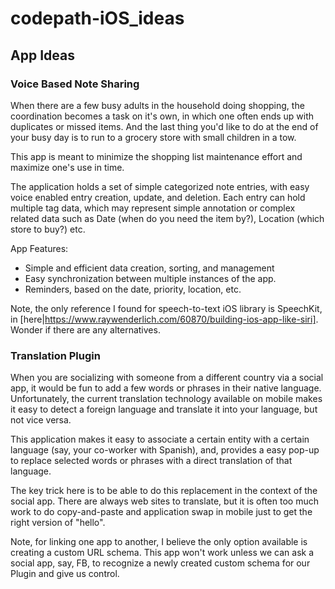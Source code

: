 # codepath-iOS_ideas 

## App Ideas 

### Voice Based Note Sharing

When there are a few busy adults in the household doing shopping, the coordination becomes a task on it's own, in which one often ends up with duplicates or missed items.  And the last thing you'd like to do at the end of your busy day is to run to a grocery store with small children in a tow.

This app is meant to minimize the shopping list maintenance effort and maximize one's use in time.

The application holds a set of simple categorized note entries, with easy voice enabled entry creation, update, and deletion.  Each entry can hold multiple tag data, which may represent simple annotation or complex related data such as Date (when do you need the item by?), Location (which store to buy?) etc.

App Features:
  * Simple and efficient data creation, sorting, and management
  * Easy synchronization between multiple instances of the app.
  * Reminders, based on the date, priority, location, etc.


Note, the only reference I found for speech-to-text iOS library is SpeechKit, in [here|https://www.raywenderlich.com/60870/building-ios-app-like-siri].  Wonder if there are any alternatives.

### Translation Plugin

When you are socializing with someone from a different country via a social app, it would be fun to add a few words or phrases in their native language.  Unfortunately, the current translation technology available on mobile makes it easy to detect a foreign language and translate it into your language, but not vice versa.

This application makes it easy to associate a certain entity with a certain language (say, your co-worker with Spanish), and, provides a easy pop-up to replace selected words or phrases with a direct translation of that language.  

The key trick here is to be able to do this replacement in the context of the social app.  There are always web sites to translate, but it is often too much work to do copy-and-paste and application swap in mobile just to get the right version of "hello".

Note, for linking one app to another, I believe the only option available is creating a custom URL schema.  This app won't work unless we can ask a social app, say, FB, to recognize a newly created custom schema for our Plugin and give us control.
